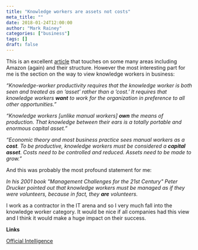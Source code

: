 ```yaml
---
title: "Knowledge workers are assets not costs"
meta_title: ""
date: 2018-01-24T12:00:00
author: "Mark Rainey"
categories: ["business"]
tags: []
draft: false
---
```

This is an excellent [article](http://www.leanessays.com/2018/01/official-intelligence.html) that touches on some many areas including Amazon (again) and their structure. However the most interesting part for me is the section on the way to view knowledge workers in business:

_“Knowledge-worker productivity requires that the knowledge worker is both seen and treated as an ‘asset’ rather than a ‘cost.’ It requires that knowledge workers **want** to work for the organization in preference to all other opportunities.”_

_“Knowledge workers [unlike manual workers] **own** the means of production. That knowledge between their ears is a totally portable and enormous capital asset.”_

_“Economic theory and most business practice sees manual workers as a **cost**. To be productive, knowledge workers must be considered a **capital asset**. Costs need to be controlled and reduced. Assets need to be made to grow.”_

And this was probably the most profound statement for me:

_In his 2001 book "Management Challenges for the 21st Century" Peter Drucker pointed out that knowledge workers must be managed as if they were volunteers, because in fact, they **are** volunteers._

I work as a contractor in the IT arena and so I very much fall into the knowledge worker category. It would be nice if all companies had this view and I think it would make a huge impact on their success.

__Links__

[Official Intelligence](http://www.leanessays.com/2018/01/official-intelligence.html)

